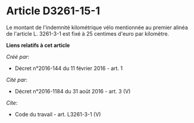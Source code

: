 # Article D3261-15-1

Le montant de l'indemnité kilométrique vélo mentionnée au premier alinéa de l'article L. 3261-3-1 est fixé à 25 centimes
d'euro par kilomètre.

**Liens relatifs à cet article**

_Créé par_:

  - Décret n°2016-144 du 11 février 2016 - art. 1

_Cité par_:

  - Décret n°2016-1184 du 31 août 2016 - art. 3 (V)

_Cite_:

  - Code du travail - art. L3261-3-1 (V)
